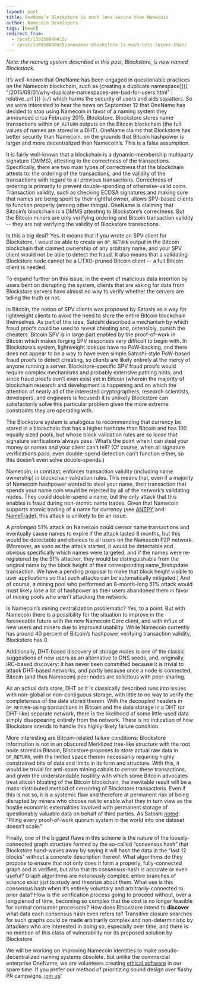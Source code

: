 ```yaml
---
layout: post
title: OneName’s Blockstore is much less secure than Namecoin
author: Namecoin Developers
tags: [News]
redirect_from:
  - /post/130158040415/
  - /post/130158040415/onenames-blockstore-is-much-less-secure-than/
---
```

*Note: the naming system described in this post, Blockstore, is now named Blockstack.*

It’s well-known that OneName has been engaged in questionable practices on the Namecoin blockchain, such as [creating a duplicate namespace]({{ "/2015/09/01/why-duplicate-namespaces-are-bad-for-users.html" | relative_url }}) (`u/`) which harms the security of users and aids squatters.  So we were interested to hear the news on September 12 that OneName has decided to stop using Namecoin in favor of a naming system they announced circa February 2015, Blockstore.  Blockstore stores name transactions within `OP_RETURN` outputs on the Bitcoin blockchain (the full values of names are stored in a DHT).  OneName claims that Blockstore has better security than Namecoin, on the grounds that Bitcoin hashpower is larger and more decentralized than Namecoin’s.  This is a false assumption.

It is fairly well-known that a blockchain is a dynamic-membership multiparty signature (DMMS), attesting to the correctness of the transactions.  Specifically, there are two main types of correctness that the blockchain attests to: the ordering of the transactions, and the validity of the transactions with regard to all previous transactions.  Correctness of ordering is primarily to prevent double-spending of otherwise-valid coins.  Transaction validity, such as checking ECDSA signatures and making sure that names are being spent by their rightful owner, allows SPV-based clients to function properly (among other things).  OneName is claiming that Bitcoin’s blockchain is a DMMS attesting to Blockstore’s correctness.  But the Bitcoin miners are only verifying ordering and Bitcoin transaction validity -- they are not verifying the validity of Blockstore transactions.

Is this a big deal?  Yes.  It means that if you wrote an SPV client for Blockstore, I would be able to create an `OP_RETURN` output in the Bitcoin blockchain that claimed ownership of any arbitrary name, and your SPV client would not be able to detect the fraud.  It also means that a validating Blockstore node cannot be a UTXO-pruned Bitcoin client -- a full Bitcoin client is needed.

To expand further on this issue, in the event of malicious data insertion by users bent on disrupting the system, clients that are asking for data from Blockstore servers have almost no way to verify whether the servers are telling the truth or not.

In Bitcoin, the notion of SPV clients was proposed by Satoshi as a way for lightweight clients to avoid the need to store the entire Bitcoin blockchain themselves. As part of this idea, Satoshi described a mechanism by which fraud proofs could be used to reveal cheating and, ostensibly, punish the cheaters. Bitcoin SPV is in large part enabled by the proof-of-work in Bitcoin which makes forging SPV responses very difficult to begin with. In Blockstore’s system, lightweight lookups have no PoW-backing, and there does not appear to be a way to have even simple Satoshi-style PoW-based fraud proofs to detect cheating, so clients are likely entirely at the mercy of anyone running a server. Blockstore-specific SPV fraud proofs would require complex mechanisms and probably extensive pathing hints, and since fraud proofs don’t even exist yet in Bitcoin (wherein the majority of blockchain research and development is happening and on which the attention of nearly all of the interested cryptographers, research scientists, developers, and engineers is focused) it is unlikely Blockstore can satisfactorily solve this particular problem given the more extreme constraints they are operating with.

The Blockstore system is analogous to recommending that currency be stored in a blockchain that has a higher hashrate than Bitcoin and has 100 equally sized pools, but whose block validation rules are so loose that signature verifications always pass.  What’s the point when I can steal your money or names and your client can’t tell?  (Of course, when all signature verifications pass, even double-spend detection can’t function either, so this doesn’t even solve double-spends.)

Namecoin, in contrast, enforces transaction validity (including name ownership) in blockchain validation rules.  This means that, even if a majority of Namecoin hashpower wanted to steal your name, their transaction that spends your name coin would be rejected by all of the network’s validating nodes.  They could double-spend a name, but the only attack that this enables is fraud during non-atomic name trades.  Given that Namecoin supports atomic trading of a name for currency (see [ANTPY](https://github.com/phelixnmc/antpy) and [NameTrade](https://github.com/ryancdotorg/nametrade)), this attack is unlikely to be an issue.

A *prolonged* 51% attack on Namecoin could censor name transactions and eventually cause names to expire if the attack lasted 8 months, but this would be detectable and obvious to all users on the Namecoin P2P network.  (Moreover, as soon as the attack started, it would be detectable and obvious specifically which names were targeted, and if the names were re-registered by the 51% attacker, they would be distinguishable from the original name by the block height of their corresponding name_firstupdate transaction.  We have a pending proposal to make that block height visible to user applications so that such attacks can be automatically mitigated.)  And of course, a mining pool who performed an 8-month-long 51% attack would most likely lose a lot of hashpower as their users abandoned them in favor of mining pools who aren’t attacking the network.

Is Namecoin’s mining centralization problematic?  Yes, to a point. But with Namecoin there is a possibility for the situation to improve in the foreseeable future with the new Namecoin Core client, and with influx of new users and miners due to improved usability. While Namecoin currently has around 40 percent of Bitcoin’s hashpower verifying transaction validity, Blockstore has 0.

Additionally, DHT-based discovery of storage nodes is one of the classic suggestions of new users as an alternative to DNS seeds, and, originally, IRC-based discovery: it has never been committed because it is trivial to attack DHT-based networks, and partly because once a node is connected, Bitcoin (and thus Namecoin) peer nodes are solicitous with peer-sharing.

As an actual data store, DHT as it is classically described runs into issues with non-global or non-contiguous storage, with little to no way to verify the completeness of the data stored therein. With the decoupled headers in `OP_RETURN`-using transactions in Bitcoin and the data storage in a DHT (or DHT-like) separate network, there is the likelihood of some little-used data simply disappearing entirely from the network. There is no indication of how Blockstore intends to handle this highly-likely failure condition.

More interesting are Bitcoin-related failure conditions: Blockstore information is not in an obscured Merklized tree-like structure with the root node stored in Bitcoin; Blockstore proposes to store actual raw data in `OP_RETURN`, with the limited space therein necessarily requiring highly constrained bits of data and limits in its form and structure. With this, it would be trivial for anti-spam mining cabals to censor these transactions, and given the understandable hostility with which some Bitcoin advocates treat altcoin bloating of the Bitcoin blockchain, the inevitable result will be a mass-distributed method of censoring of Blockstore transactions. Even if this is not so, it is a systemic flaw and therefore at permanent risk of being disrupted by miners who choose not to enable what they in turn view as the hostile economic externalities involved with permanent storage of questionably valuable data on behalf of third parties. As Satoshi [noted](https://bitcointalk.org/index.php?topic=1790.msg28917#msg28917): “Piling every proof-of-work quorum system in the world into one dataset doesn’t scale.”

Finally, one of the biggest flaws in this scheme is the nature of the loosely-connected graph structure formed by the so-called “consensus hash” that Blockstore hand-waves away by saying it will hash the data in the “last 12 blocks” without a concrete description thereof. What algorithms do they propose to ensure that not only does it form a properly, fully-connected graph and is verified, but also that its consensus-hash is accurate or even useful? Graph algorithms are notoriously complex: entire branches of science exist just to study and theorize about them. What use is this consensus hash when it’s entirely voluntary and arbitrarily-connected to prior data? How is the verification process going to proceed without, over a long period of time, becoming so complex that the cost is no longer feasible for normal consumer processors? How does Blockstore intend to **discover** what data each consensus hash even refers to? Transitive closure searches for such graphs could be made arbitrarily complex and non-deterministic by attackers who are interested in doing so, especially over time, and there is no mention of this class of vulnerability nor its proposed solution by Blockstore.

We will be working on improving Namecoin identities to make pseudo-decentralized naming systems obsolete. But unlike the commercial enterprise OneName, we are volunteers creating [ethical software](https://www.youtube.com/watch?v=jh8supIUj6c&feature=youtu.be&t=3221) in our spare time. If you prefer our method of prioritizing sound design over flashy PR campaigns, [join us](https://forum.namecoin.org/)!